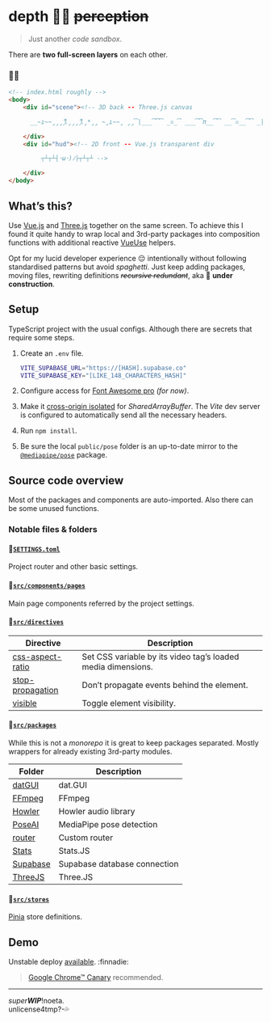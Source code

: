 # depth 🧘‍♀️ ~~perception~~

> Just another _code sandbox_.

There are **two full-screen layers** on each other.

### :milky_way::running:

```html
<!-- index.html roughly -->
<body>
    <div id="scene"><!-- 3D back -- Three.js canvas

      __̴ı̴̴̡̡̡ ̡͌l̡̡̡ ̡͌l̡*̡̡ ̴̡ı̴̴̡ ̡̡͡|̲̲̲͡͡͡ ̲▫̲͡ ̲̲̲͡͡π̲̲͡͡ ̲̲͡▫̲̲͡͡ ̲|̡̡̡ ̡ ̴̡ı̴̡̡ ̡͌l̡̡̡̡.___ -->

    </div>
    <div id="hud"><!-- 2D front -- Vue.js transparent div

         ┬┴┬┴┤･ω･)ﾉ├┬┴┬┴ -->

    </div>
</body>
```

## What’s this?

Use [Vue.js](https://github.com/vuejs/vue-next#readme) and [Three.js](https://github.com/mrdoob/three.js#readme) together on the same screen. To achieve this I found it quite handy to wrap local and 3rd-party packages into composition functions with additional reactive [VueUse](https://github.com/vueuse/vueuse#readme) helpers.

Opt for my lucid developer experience :pensive: intentionally without following standardised patterns but avoid _spaghetti_. Just keep adding packages, moving files, rewriting definitions _~~recursive redundant~~_, aka :construction: **under construction**.

## Setup

TypeScript project with the usual configs. Although there are secrets that require some steps.

1. Create an `.env` file.

    ```sh
    VITE_SUPABASE_URL="https://[HASH].supabase.co"
    VITE_SUPABASE_KEY="[LIKE_148_CHARACTERS_HASH]"
    ```

2. Configure access for [Font Awesome pro](https://fontawesome.com/v6.0/docs/web/setup/packages#_1-configure-access) _(for now)_.


3. Make it [cross-origin isolated](https://developer.chrome.com/blog/enabling-shared-array-buffer/) for _SharedArrayBuffer_. The _Vite_
dev server is configured to automatically send all the necessary headers.

4. Run `npm install`.

5. Be sure the local `public/pose` folder is an up-to-date mirror to the [`@mediapipe/pose`](https://www.npmjs.com/package/@mediapipe/pose) package.

## Source code overview

Most of the packages and components are auto-imported. Also there can be some unused functions.

### Notable files & folders

#### :file_folder:[`SETTINGS.toml`](SETTINGS.toml)

Project router and other basic settings.

#### :file_folder:[`src/components/pages`](src/components/pages)

Main page components referred by the project settings.

#### :file_folder:[`src/directives`](src/directives)

| Directive | Description |
| --------- | ----------- |
| [css-aspect-ratio](src/directives/css-aspect-ratio.ts) | Set CSS variable by its video tag’s loaded media dimensions. |
| [stop-propagation](src/directives/stop-propagation.ts) | Don’t propagate events behind the element. |
| [visible](src/directives/visible.ts) | Toggle element visibility. |

#### :file_folder:[`src/packages`](src/packages)

While this is not a _monorepo_ it is great to keep packages separated. Mostly wrappers for already existing 3rd-party modules.

| Folder | Description |
| ------ | ----------- |
| [datGUI](src/packages/datGUI/index.ts) | dat.GUI |
| [FFmpeg](src/packages/FFmpeg/index.ts) | FFmpeg |
| [Howler](src/packages/Howler/index.ts) | Howler audio library |
| [PoseAI](src/packages/PoseAI/index.ts) | MediaPipe pose detection |
| [router](src/packages/router/index.ts) | Custom router |
| [Stats](src/packages/Stats/index.ts) | Stats.JS |
| [Supabase](src/packages/Supabase/index.ts) | Supabase database connection |
| [ThreeJS](src/packages/ThreeJS/index.ts) | Three.JS |

#### :file_folder:[`src/stores`](src/stores)

[Pinia](https://pinia.esm.dev/) store definitions.

## Demo

Unstable deploy [available](https://depth.demo.land/). :finnadie:

> [Google Chrome&trade; Canary](https://www.google.com/intl/en_uk/chrome/canary/) recommended.

---
_super**WIP**_!noeta.\
unlicense4tmp?-:sweat_drops:
